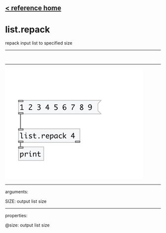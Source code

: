 [< reference home](index.html)
---

# list.repack


repack input list to specified size

---

<br>


---


![example](examples/list.repack-example.jpg)

---
arguments:

SIZE: output list size<br>

---
properties:

@size: output list
            size<br>

